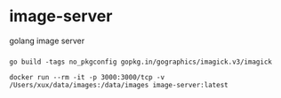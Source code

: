 # image-server
golang image server


### 

`go build -tags no_pkgconfig gopkg.in/gographics/imagick.v3/imagick`



`docker run --rm -it -p 3000:3000/tcp -v /Users/xux/data/images:/data/images image-server:latest `